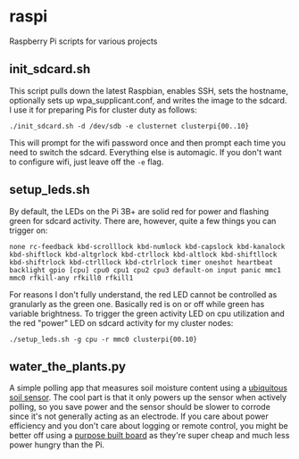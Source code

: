 # raspi
Raspberry Pi scripts for various projects

## init_sdcard.sh

This script pulls down the latest Raspbian, enables SSH, sets the hostname, optionally sets up wpa_supplicant.conf, and writes the image to the sdcard.  I use it for preparing Pis for cluster duty as follows:
```
./init_sdcard.sh -d /dev/sdb -e clusternet clusterpi{00..10}
```
This will prompt for the wifi password once and then prompt each time you need to switch the sdcard.  Everything else is automagic.  If you don't want to configure wifi, just leave off the `-e` flag.

## setup_leds.sh

By default, the LEDs on the Pi 3B+ are solid red for power and flashing green for sdcard activity.  There are, however, quite a few things you can trigger on:
```
none rc-feedback kbd-scrolllock kbd-numlock kbd-capslock kbd-kanalock kbd-shiftlock kbd-altgrlock kbd-ctrllock kbd-altlock kbd-shiftllock kbd-shiftrlock kbd-ctrlllock kbd-ctrlrlock timer oneshot heartbeat backlight gpio [cpu] cpu0 cpu1 cpu2 cpu3 default-on input panic mmc1 mmc0 rfkill-any rfkill0 rfkill1
```
For reasons I don't fully understand, the red LED cannot be controlled as granularly as the green one.  Basically red is on or off while green has variable brightness.  To trigger the green activity LED on cpu utilization and the red "power" LED on sdcard activity for my cluster nodes:
```
./setup_leds.sh -g cpu -r mmc0 clusterpi{00.10}
```

## water_the_plants.py

A simple polling app that measures soil moisture content using a [ubiquitous soil sensor](http://amzn.to/1PvM0Lf).  The cool part is that it only powers up the sensor when actively polling, so you save power and the sensor should be slower to corrode since it's not generally acting as an electrode.  If you care about power efficiency and you don't care about logging or remote control, you might be better off using a [purpose built board](http://amzn.to/1UBTgE4) as they're super cheap and much less power hungry than the Pi.
